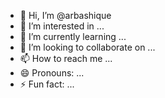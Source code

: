 - 👋 Hi, I’m @arbashique
- 👀 I’m interested in ...
- 🌱 I’m currently learning ...
- 💞️ I’m looking to collaborate on ...
- 📫 How to reach me ...
- 😄 Pronouns: ...
- ⚡ Fun fact: ...

<!---
arbashique/arbashique is a ✨ special ✨ repository because its `README.md` (this file) appears on your GitHub profile.
You can click the Preview link to take a look at your changes.
--->
